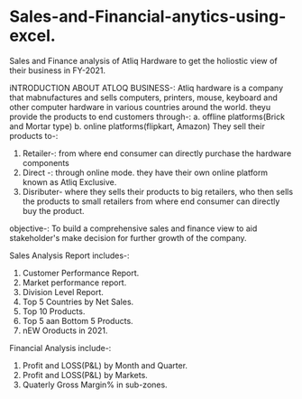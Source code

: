 # Sales-and-Financial-anytics-using-excel.
Sales and Finance analysis of Atliq Hardware to get the holiostic view of their business in FY-2021.

iNTRODUCTION ABOUT ATLOQ BUSINESS-:
Atliq hardware is a company that mabnufactures and sells computers, printers, mouse, keyboard and other computer hardware in various countries around the world.
theyu provide the products to end customers through-:
a. offline platforms(Brick and Mortar type)
b. online platforms(flipkart, Amazon)
They sell their products to-:
1. Retailer-: from where end consumer can directly purchase the hardware components
2.  Direct -: through  online mode. they have their own online platform known as Atliq Exclusive.
3.  Disributer- where they sells their products to big retailers, who then sells the products to small retailers from where end consumer can directly buy the product.
   
objective-:
To build a comprehensive sales and finance view to aid stakeholder's make decision for further growth of the company.

Sales Analysis Report includes-:
1. Customer Performance Report.
2. Market performance report.
3. Division Level Report.
4. Top 5 Countries by Net Sales.
5. Top 10 Products.
6. Top 5 aan Bottom 5 Products.
7. nEW Oroducts in 2021.

Financial Analysis include-:
1. Profit and LOSS(P&L) by Month and Quarter.
2. Profit and LOSS(P&L) by Markets.
3. Quaterly Gross Margin% in sub-zones.

